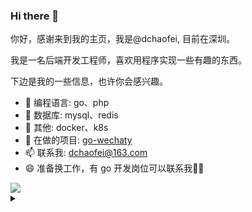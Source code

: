 ### Hi there 👋

你好，感谢来到我的主页，我是@dchaofei, 目前在深圳。

我是一名后端开发工程师，喜欢用程序实现一些有趣的东西。

下边是我的一些信息，也许你会感兴趣。

- 🔭 编程语言: go、php
- 🌱 数据库: mysql、redis
- 👯 其他: docker、k8s
- 🤔 在做的项目: [go-wechaty](https://github.com/wechaty/go-wechaty)
- 📫 联系我: dchaofei@163.com
- 😄 准备换工作，有 go 开发岗位可以联系我🤔🤔

<img align="center" src="https://github-readme-stats.vercel.app/api?username=dchaofei&show_icons=true&icon_color=4B1E2F&text_color=718096&bg_color=FFFFFF&hide_title=true&count_private=true&include_all_commits=true" />




<details>
<summary></summary>

<img align="center" src="http://profile-counter.glitch.me/3da2e7ac-2700-4e95-b0ea-eda004907eba{dchaofei}/count.svg" alt="dchaofei :: Visitor's Count" />
</details>
